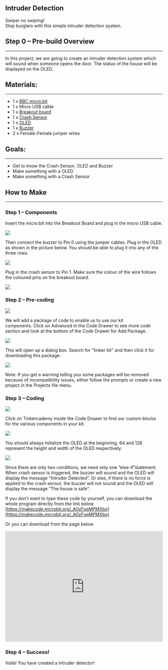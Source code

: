 
## Intruder Detection  


Swiper no swiping!  
Stop burglars with this simple intruder detection system.  


## Step 0 – Pre-build Overview      
---

In this project, we are going to create an intruder detection system which will sound when someone opens the door. The status of the house will be displayed on the OLED.  

## Materials:    
---
- 1 x [BBC micro:bit](http://www.elecfreaks.com/estore/micro-bit-board.html)  
- 1 x Micro USB cable  
- 1 x [Breakout board](http://www.elecfreaks.com/estore/elecfreaks-micro-bit-breakout-board.html)  
- 1 x [Crash Sensor](https://www.elecfreaks.com/estore/octopus-crash-sensor-brick.html)  
- 1 x [OLED](https://www.elecfreaks.com/estore/iic-oled.html)  
- 1 x [Buzzer](https://www.elecfreaks.com/estore/octopus-passive-buzzer-brick-obpb01.html)  
- 2 x Female-Female jumper wires  


## Goals:    
---
- Get to know the Crash Sensor, OLED and Buzzer  
- Make something with a OLED  
- Make something with a Crash Sensor  


## How to Make    
---
### Step 1 – Components    
Insert the micro:bit into the Breakout Board and plug in the micro USB cable.  

![](https://i.imgur.com/cvJnbqE.jpg)  

Then connect the buzzer to Pin 0 using the jumper cables. Plug in the OLED as shown in the picture below. You should be able to plug it into any of the three rows.  

![](https://i.imgur.com/3benydL.jpg)  

Plug in the crash sensor to Pin 1. Make sure the colour of the wire follows the coloured pins on the breakout board.  

![](https://i.imgur.com/YvQkd81.jpg)  


### Step 2 – Pre-coding    

![](https://i.imgur.com/qPgEmnW.jpg)  

We will add a package of code to enable us to use our kit components. Click on Advanced in the Code Drawer to see more code section and look at the bottom of the Code Drawer for Add Package.  

![](https://i.imgur.com/IWhPZeP.png)  

This will open up a dialog box. Search for "tinker kit" and then click it for downloading this package.   

![](https://i.imgur.com/b0vriWO.png)  

Note: If you get a warning telling you some packages will be removed because of incompatibility issues, either follow the prompts or create a new project in the Projects file menu.  


### Step 3 – Coding    

![](https://i.imgur.com/OKjXb0c.jpg)  

Click on Tinkercademy inside the Code Drawer to find our custom blocks for the various components in your kit.  

![](https://i.imgur.com/UwHfSVv.jpg)  

You should always initialize the OLED at the beginning. 64 and 128 represent the height and width of the OLED respectively.  

![](https://i.imgur.com/GIhLCLU.jpg)  

Since there are only two conditions, we need only one “else-if”statement.  
When crash sensor is triggered, the buzzer will sound and the OLED will display the message “Intruder Detected”. Or else, if there is no force is applied to the crash sensor, the buzzer will not sound and the OLED will display the message “The house is safe”.  

If you don't want to type these code by yourself, you can download the whole program directly from the link below [https://makecode.microbit.org/_A0zFxqMPMXbo](https://makecode.microbit.org/_A0zFxqMPMXbo)

Or you can download from the page below.  

<div style="position:relative;height:0;padding-bottom:70%;overflow:hidden;"><iframe style="position:absolute;top:0;left:0;width:100%;height:100%;" src="https://makecode.microbit.org/#pub:_A0zFxqMPMXbo" frameborder="0" sandbox="allow-popups allow-forms allow-scripts allow-same-origin"></iframe></div>  


### Step 4 – Success!    
Voilà! You have created a intruder detector!  

